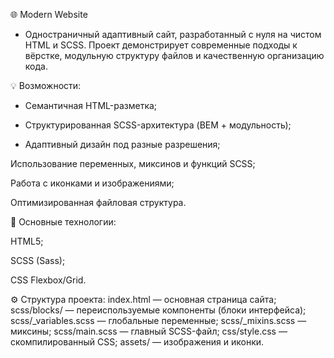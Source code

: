 🌐 Modern Website
- Одностраничный адаптивный сайт, разработанный с нуля на чистом HTML и SCSS. Проект демонстрирует современные подходы к вёрстке, модульную структуру файлов и качественную организацию кода.

💡 Возможности:

- Семантичная HTML-разметка;

- Структурированная SCSS-архитектура (BEM + модульность);
- Адаптивный дизайн под разные разрешения;

Использование переменных, миксинов и функций SCSS;

Работа с иконками и изображениями;

Оптимизированная файловая структура.

📁 Основные технологии:

HTML5;

SCSS (Sass);

CSS Flexbox/Grid.

⚙️ Структура проекта:
index.html — основная страница сайта;
scss/blocks/ — переиспользуемые компоненты (блоки интерфейса);
scss/_variables.scss — глобальные переменные;
scss/_mixins.scss — миксины;
scss/main.scss — главный SCSS-файл;
css/style.css — скомпилированный CSS;
assets/ — изображения и иконки.
